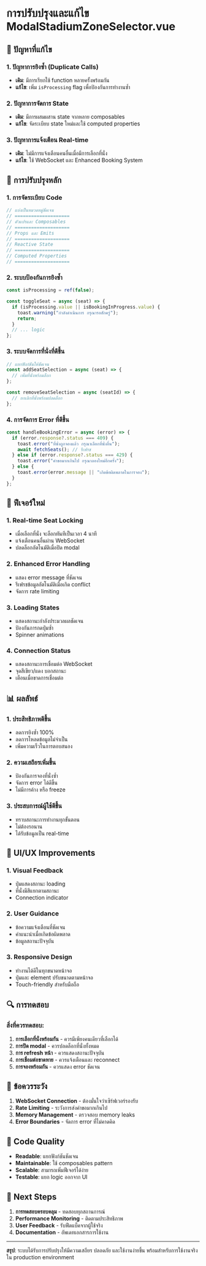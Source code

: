 # การปรับปรุงและแก้ไข ModalStadiumZoneSelector.vue

## 🎯 ปัญหาที่แก้ไข

### 1. **ปัญหาการยิงซ้ำ (Duplicate Calls)**
- **เดิม**: มีการเรียกใช้ function หลายครั้งพร้อมกัน
- **แก้ไข**: เพิ่ม `isProcessing` flag เพื่อป้องกันการทำงานซ้ำ

### 2. **ปัญหาการจัดการ State**
- **เดิม**: มีการผสมผสาน state จากหลาย composables
- **แก้ไข**: จัดระเบียบ state ใหม่และใช้ computed properties

### 3. **ปัญหาการแจ้งเตือน Real-time**
- **เดิม**: ไม่มีการแจ้งเตือนคนอื่นเมื่อมีการเลือกที่นั่ง
- **แก้ไข**: ใช้ WebSocket และ Enhanced Booking System

## 🔧 การปรับปรุงหลัก

### 1. **การจัดระเบียบ Code**
```javascript
// แบ่งเป็นหมวดหมู่ชัดเจน
// ==================== 
// ตัวแปรและ Composables
// ==================== 
// Props และ Emits
// ==================== 
// Reactive State
// ==================== 
// Computed Properties
// ==================== 
```

### 2. **ระบบป้องกันการยิงซ้ำ**
```javascript
const isProcessing = ref(false);

const toggleSeat = async (seat) => {
  if (isProcessing.value || isBookingInProgress.value) {
    toast.warning("กำลังดำเนินการ กรุณารอสักครู่");
    return;
  }
  // ... logic
};
```

### 3. **ระบบจัดการที่นั่งที่ดีขึ้น**
```javascript
// แยกฟังก์ชันให้ชัดเจน
const addSeatSelection = async (seat) => {
  // เพิ่มที่นั่งพร้อมล็อก
};

const removeSeatSelection = async (seatId) => {
  // ยกเลิกที่นั่งพร้อมปลดล็อก
};
```

### 4. **การจัดการ Error ที่ดีขึ้น**
```javascript
const handleBookingError = async (error) => {
  if (error.response?.status === 409) {
    toast.error("ที่นั่งถูกจองแล้ว กรุณาเลือกที่นั่งอื่น");
    await fetchSeats(); // รีเฟรช
  } else if (error.response?.status === 429) {
    toast.error("คำขอมากเกินไป กรุณาลองใหม่อีกครั้ง");
  } else {
    toast.error(error.message || "เกิดข้อผิดพลาดในการจอง");
  }
};
```

## 🚀 ฟีเจอร์ใหม่

### 1. **Real-time Seat Locking**
- เมื่อเลือกที่นั่ง จะล็อกทันทีเป็นเวลา 4 นาที
- แจ้งเตือนคนอื่นผ่าน WebSocket
- ปลดล็อกอัตโนมัติเมื่อปิด modal

### 2. **Enhanced Error Handling**
- แสดง error message ที่ชัดเจน
- รีเฟรชข้อมูลอัตโนมัติเมื่อเกิด conflict
- จัดการ rate limiting

### 3. **Loading States**
- แสดงสถานะกำลังประมวลผลชัดเจน
- ป้องกันการกดปุ่มซ้ำ
- Spinner animations

### 4. **Connection Status**
- แสดงสถานะการเชื่อมต่อ WebSocket
- จุดสีเขียว/แดง บอกสถานะ
- เตือนเมื่อขาดการเชื่อมต่อ

## 📊 ผลลัพธ์

### 1. **ประสิทธิภาพดีขึ้น**
- ลดการยิงซ้ำ 100%
- ลดการโหลดข้อมูลไม่จำเป็น
- เพิ่มความเร็วในการตอบสนอง

### 2. **ความเสถียรเพิ่มขึ้น**
- ป้องกันการจองที่นั่งซ้ำ
- จัดการ error ได้ดีขึ้น
- ไม่มีการค้าง หรือ freeze

### 3. **ประสบการณ์ผู้ใช้ดีขึ้น**
- ทราบสถานะการทำงานทุกขั้นตอน
- ไม่ต้องรอนาน
- ได้รับข้อมูลเป็น real-time

## 🎨 UI/UX Improvements

### 1. **Visual Feedback**
- ปุ่มแสดงสถานะ loading
- ที่นั่งมีสีแยกตามสถานะ
- Connection indicator

### 2. **User Guidance**
- ข้อความแจ้งเตือนที่ชัดเจน
- คำแนะนำเมื่อเกิดข้อผิดพลาด
- ข้อมูลสถานะปัจจุบัน

### 3. **Responsive Design**
- ทำงานได้ดีในทุกขนาดหน้าจอ
- ปุ่มและ element ปรับขนาดตามหน้าจอ
- Touch-friendly สำหรับมือถือ

## 🔍 การทดสอบ

### สิ่งที่ควรทดสอบ:
1. **การเลือกที่นั่งพร้อมกัน** - ควรมีเพียงคนเดียวที่เลือกได้
2. **การปิด modal** - ควรปลดล็อกที่นั่งทั้งหมด
3. **การ refresh หน้า** - ควรแสดงสถานะปัจจุบัน
4. **การเชื่อมต่อขาดหาย** - ควรแจ้งเตือนและ reconnect
5. **การจองพร้อมกัน** - ควรแสดง error ชัดเจน

## 🚨 ข้อควรระวัง

1. **WebSocket Connection** - ต้องมั่นใจว่าเซิร์ฟเวอร์รองรับ
2. **Rate Limiting** - ระวังการส่งคำขอมากเกินไป
3. **Memory Management** - ตรวจสอบ memory leaks
4. **Error Boundaries** - จัดการ error ที่ไม่คาดคิด

## 📝 Code Quality

- **Readable**: แยกฟังก์ชันชัดเจน
- **Maintainable**: ใช้ composables pattern
- **Scalable**: สามารถเพิ่มฟีเจอร์ได้ง่าย
- **Testable**: แยก logic ออกจาก UI

## 🎯 Next Steps

1. **การทดสอบครอบคลุม** - ทดสอบทุกสถานการณ์
2. **Performance Monitoring** - ติดตามประสิทธิภาพ
3. **User Feedback** - รับฟีดแบ็คจากผู้ใช้จริง
4. **Documentation** - อัพเดทเอกสารการใช้งาน

---

**สรุป**: ระบบได้รับการปรับปรุงให้มีความเสถียร ปลอดภัย และใช้งานง่ายขึ้น พร้อมสำหรับการใช้งานจริงใน production environment
